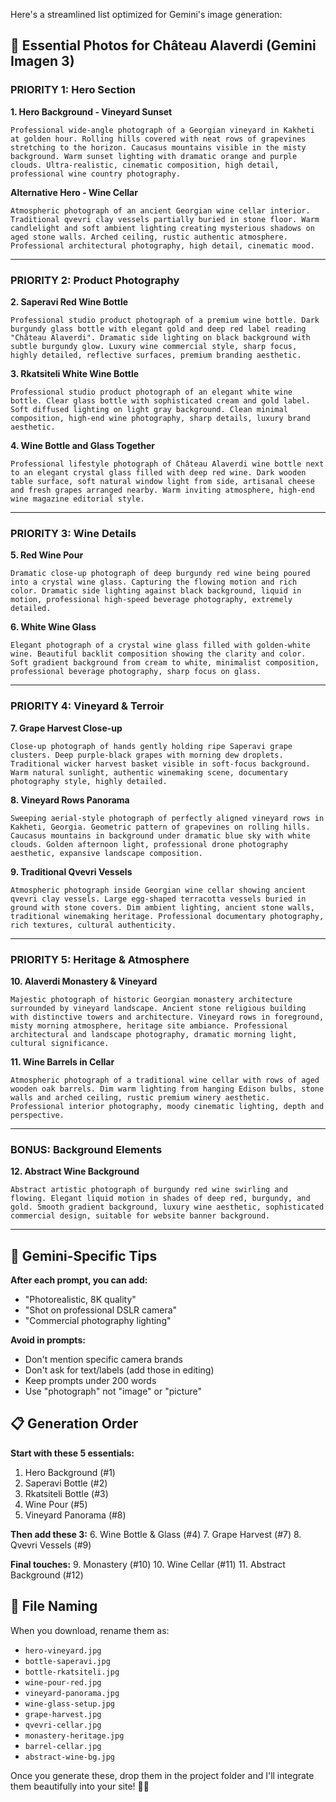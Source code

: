 Here's a streamlined list optimized for Gemini's image generation:

## 📸 Essential Photos for Château Alaverdi (Gemini Imagen 3)

### **PRIORITY 1: Hero Section**

**1. Hero Background - Vineyard Sunset**
```
Professional wide-angle photograph of a Georgian vineyard in Kakheti at golden hour. Rolling hills covered with neat rows of grapevines stretching to the horizon. Caucasus mountains visible in the misty background. Warm sunset lighting with dramatic orange and purple clouds. Ultra-realistic, cinematic composition, high detail, professional wine country photography.
```

**Alternative Hero - Wine Cellar**
```
Atmospheric photograph of an ancient Georgian wine cellar interior. Traditional qvevri clay vessels partially buried in stone floor. Warm candlelight and soft ambient lighting creating mysterious shadows on aged stone walls. Arched ceiling, rustic authentic atmosphere. Professional architectural photography, high detail, cinematic mood.
```

---

### **PRIORITY 2: Product Photography**

**2. Saperavi Red Wine Bottle**
```
Professional studio product photograph of a premium wine bottle. Dark burgundy glass bottle with elegant gold and deep red label reading "Château Alaverdi". Dramatic side lighting on black background with subtle burgundy glow. Luxury wine commercial style, sharp focus, highly detailed, reflective surfaces, premium branding aesthetic.
```

**3. Rkatsiteli White Wine Bottle**

```
Professional studio product photograph of an elegant white wine bottle. Clear glass bottle with sophisticated cream and gold label. Soft diffused lighting on light gray background. Clean minimal composition, high-end wine photography, sharp details, luxury brand aesthetic.
```

**4. Wine Bottle and Glass Together**
```
Professional lifestyle photograph of Château Alaverdi wine bottle next to an elegant crystal glass filled with deep red wine. Dark wooden table surface, soft natural window light from side, artisanal cheese and fresh grapes arranged nearby. Warm inviting atmosphere, high-end wine magazine editorial style.
```

---

### **PRIORITY 3: Wine Details**

**5. Red Wine Pour**
```
Dramatic close-up photograph of deep burgundy red wine being poured into a crystal wine glass. Capturing the flowing motion and rich color. Dramatic side lighting against black background, liquid in motion, professional high-speed beverage photography, extremely detailed.
```

**6. White Wine Glass**
```
Elegant photograph of a crystal wine glass filled with golden-white wine. Beautiful backlit composition showing the clarity and color. Soft gradient background from cream to white, minimalist composition, professional beverage photography, sharp focus on glass.
```

---

### **PRIORITY 4: Vineyard & Terroir**

**7. Grape Harvest Close-up**
```
Close-up photograph of hands gently holding ripe Saperavi grape clusters. Deep purple-black grapes with morning dew droplets. Traditional wicker harvest basket visible in soft-focus background. Warm natural sunlight, authentic winemaking scene, documentary photography style, highly detailed.
```

**8. Vineyard Rows Panorama**
```
Sweeping aerial-style photograph of perfectly aligned vineyard rows in Kakheti, Georgia. Geometric pattern of grapevines on rolling hills. Caucasus mountains in background under dramatic blue sky with white clouds. Golden afternoon light, professional drone photography aesthetic, expansive landscape composition.
```

**9. Traditional Qvevri Vessels**
```
Atmospheric photograph inside Georgian wine cellar showing ancient qvevri clay vessels. Large egg-shaped terracotta vessels buried in ground with stone covers. Dim ambient lighting, ancient stone walls, traditional winemaking heritage. Professional documentary photography, rich textures, cultural authenticity.
```

---

### **PRIORITY 5: Heritage & Atmosphere**

**10. Alaverdi Monastery & Vineyard**
```
Majestic photograph of historic Georgian monastery architecture surrounded by vineyard landscape. Ancient stone religious building with distinctive towers and architecture. Vineyard rows in foreground, misty morning atmosphere, heritage site ambiance. Professional architectural and landscape photography, dramatic morning light, cultural significance.
```

**11. Wine Barrels in Cellar**
```
Atmospheric photograph of a traditional wine cellar with rows of aged wooden oak barrels. Dim warm lighting from hanging Edison bulbs, stone walls and arched ceiling, rustic premium winery aesthetic. Professional interior photography, moody cinematic lighting, depth and perspective.
```

---

### **BONUS: Background Elements**

**12. Abstract Wine Background**
```
Abstract artistic photograph of burgundy red wine swirling and flowing. Elegant liquid motion in shades of deep red, burgundy, and gold. Smooth gradient background, luxury wine aesthetic, sophisticated commercial design, suitable for website banner background.
```

---

## 🎨 Gemini-Specific Tips

**After each prompt, you can add:**
- "Photorealistic, 8K quality"
- "Shot on professional DSLR camera"
- "Commercial photography lighting"

**Avoid in prompts:**
- Don't mention specific camera brands
- Don't ask for text/labels (add those in editing)
- Keep prompts under 200 words
- Use "photograph" not "image" or "picture"

## 📋 Generation Order

**Start with these 5 essentials:**
1. Hero Background (#1)
2. Saperavi Bottle (#2)
3. Rkatsiteli Bottle (#3)
4. Wine Pour (#5)
5. Vineyard Panorama (#8)

**Then add these 3:**
6. Wine Bottle & Glass (#4)
7. Grape Harvest (#7)
8. Qvevri Vessels (#9)

**Final touches:**
9. Monastery (#10)
10. Wine Cellar (#11)
11. Abstract Background (#12)

## 💾 File Naming

When you download, rename them as:
- `hero-vineyard.jpg`
- `bottle-saperavi.jpg`
- `bottle-rkatsiteli.jpg`
- `wine-pour-red.jpg`
- `vineyard-panorama.jpg`
- `wine-glass-setup.jpg`
- `grape-harvest.jpg`
- `qvevri-cellar.jpg`
- `monastery-heritage.jpg`
- `barrel-cellar.jpg`
- `abstract-wine-bg.jpg`

Once you generate these, drop them in the project folder and I'll integrate them beautifully into your site! 🍷✨